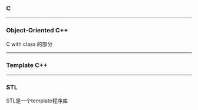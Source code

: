 ### C

---

### Object-Oriented C++

C with class 的部分

---

### Template C++

---

### STL

STL是一个template程序库
